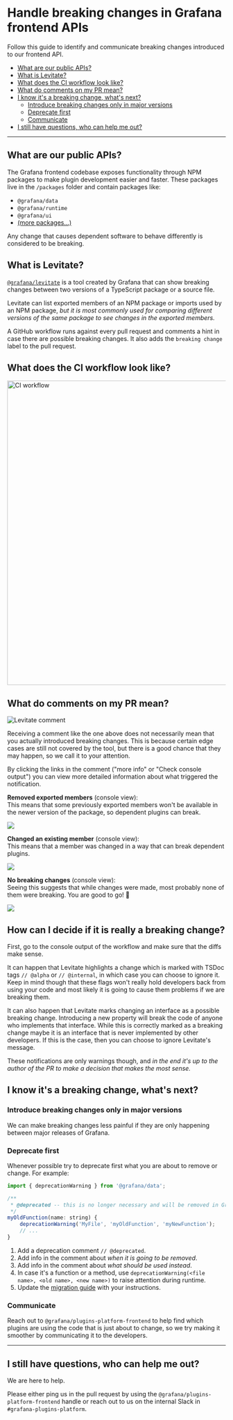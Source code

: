 # Handle breaking changes in Grafana frontend APIs

Follow this guide to identify and communicate breaking changes introduced to our frontend API.

- [What are our public APIs?](#what-are-our-public-apis)
- [What is Levitate?](#what-is-levitate)
- [What does the CI workflow look like?](#what-does-the-ci-workflow-look-like)
- [What do comments on my PR mean?](#what-do-comments-on-my-pr-mean)
- [I know it's a breaking change, what's next?](#i-know-its-a-breaking-change-whats-next)
  - [Introduce breaking changes only in major versions](#introduce-breaking-changes-only-in-major-versions)
  - [Deprecate first](#deprecate-first)
  - [Communicate](#communicate)
- [I still have questions, who can help me out?](#i-still-have-questions-who-can-help-me-out)

---

## What are our public APIs?

The Grafana frontend codebase exposes functionality through NPM packages to make plugin development easier and faster.
These packages live in the `/packages` folder and contain packages like:

- `@grafana/data`
- `@grafana/runtime`
- `@grafana/ui`
- [(more packages...)](https://github.com/grafana/grafana/tree/main/packages)

Any change that causes dependent software to behave differently is considered to be breaking.

## What is Levitate?

[`@grafana/levitate`](https://github.com/grafana/levitate) is a tool created by Grafana that can show breaking changes between two versions of a TypeScript package or a source file.

Levitate can list exported members of an NPM package or imports used by an NPM package, _but it is most commonly used for comparing different versions of the same package to see changes in the exported members._

A GitHub workflow runs against every pull request and comments a hint in case there are possible breaking changes.
It also adds the `breaking change` label to the pull request.

## What does the CI workflow look like?

<img src="./breaking-changes-workflow.png" alt="CI workflow" width="700" />

## What do comments on my PR mean?

![Levitate comment](./breaking-changes-comment-screenshot.png)

Receiving a comment like the one above does not necessarily mean that you actually introduced breaking
changes. This is because certain edge cases are still not covered by the tool, but there is a good chance that they may happen, so we call it to your attention.

By clicking the links in the comment ("more info" or "Check console output") you can view more detailed information about what triggered the notification.

**Removed exported members** (console view):<br />
This means that some previously exported members won't be available in the newer version of the package, so dependent plugins can break.

![](./breaking-changes-console-screenshot-1.png)

**Changed an existing member** (console view):<br />
This means that a member was changed in a way that can break dependent plugins.

![](./breaking-changes-console-screenshot-2.png)

**No breaking changes** (console view):<br />
Seeing this suggests that while changes were made, most probably none of them were breaking. You are good to go! 👏

![](./breaking-changes-console-screenshot-3.png)

## How can I decide if it is really a breaking change?

First, go to the console output of the workflow and make sure that the diffs make sense.

It can happen that Levitate highlights a change which is marked with TSDoc tags `// @alpha` or `// @internal`, in
which case you can choose to ignore it. Keep in mind though that these flags won't really hold developers back
from using your code and most likely it is going to cause them problems if we are breaking them.

It can also happen that Levitate marks changing an interface as a possible breaking change.
Introducing a new property will break the code of anyone who implements that interface. While this is correctly marked as a breaking change maybe it is an interface that is never implemented by other developers. If this is the case, then you can choose to ignore Levitate's message.

These notifications are only warnings though, and _in the end it's up to the author of the PR to make a decision that makes the most sense._

## I know it's a breaking change, what's next?

### Introduce breaking changes only in major versions

We can make breaking changes less painful if they are only happening between major releases of Grafana.

### Deprecate first

Whenever possible try to deprecate first what you are about to remove or change. For example:

```javascript
import { deprecationWarning } from '@grafana/data';

/**
 * @deprecated -- this is no longer necessary and will be removed in Grafana 9.0.0
 */
myOldFunction(name: string) {
    deprecationWarning('MyFile', 'myOldFunction', 'myNewFunction');
    // ...
}
```

1. Add a deprecation comment `// @deprecated`.
2. Add info in the comment about _when it is going to be removed_.
3. Add info in the comment about _what should be used instead_.
4. In case it's a function or a method, use `deprecationWarning(<file name>, <old name>, <new name>)` to raise attention during runtime.
5. Update the [migration guide](/developers/plugin-tools/migration-guides/) with your instructions.

### Communicate

Reach out to `@grafana/plugins-platform-frontend` to help find which plugins are using the code that is just about to change, so we try making it smoother by communicating it to the developers.

---

## I still have questions, who can help me out?

We are here to help.

Please either ping us in the pull request by using the `@grafana/plugins-platform-frontend` handle or reach out to us on the internal Slack in `#grafana-plugins-platform`.
